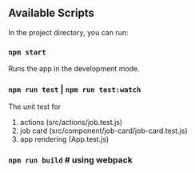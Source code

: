## Available Scripts

In the project directory, you can run:

### `npm start`

Runs the app in the development mode.<br>

### `npm run test` | `npm run test:watch`

The unit test for
1. actions (src/actions/job.test.js)
2. job card (src/component/job-card/job-card.test.js)
3. app rendering (App.test.js)

### `npm run build` # using webpack
